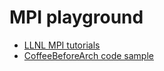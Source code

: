# MPI playground

- [LLNL MPI tutorials](https://hpc-tutorials.llnl.gov/mpi/)
- [CoffeeBeforeArch code sample](https://github.com/CoffeeBeforeArch/parallel_cpp/blob/main/021_mpi/0_mpi.cpp)
